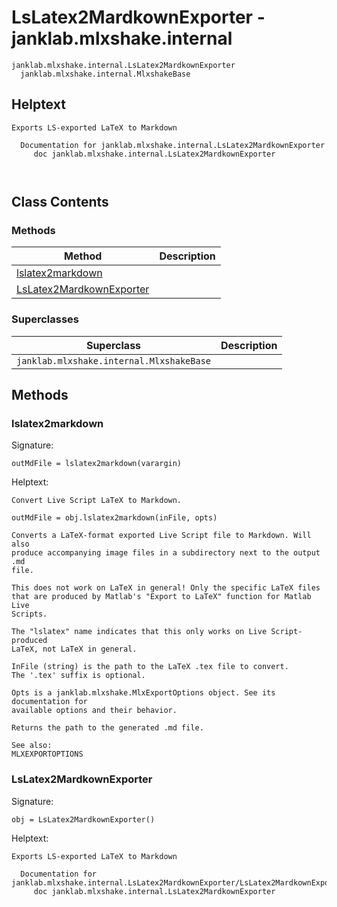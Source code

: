 # LsLatex2MardkownExporter - janklab.mlxshake.internal

```text
janklab.mlxshake.internal.LsLatex2MardkownExporter
  janklab.mlxshake.internal.MlxshakeBase
```

## Helptext

```text
Exports LS-exported LaTeX to Markdown

  Documentation for janklab.mlxshake.internal.LsLatex2MardkownExporter
     doc janklab.mlxshake.internal.LsLatex2MardkownExporter



```

## Class Contents

### Methods

| Method | Description |
| -------- | ----------- |
| [lslatex2markdown](#janklab.mlxshake.internal.LsLatex2MardkownExporter.lslatex2markdown) |  |
| [LsLatex2MardkownExporter](#janklab.mlxshake.internal.LsLatex2MardkownExporter.LsLatex2MardkownExporter) |  |

### Superclasses

| Superclass | Description |
| -------- | ----------- |
| `janklab.mlxshake.internal.MlxshakeBase` |  |

## Methods

<a name="janklab.mlxshake.internal.LsLatex2MardkownExporter.lslatex2markdown"></a>
### lslatex2markdown

Signature:
```
outMdFile = lslatex2markdown(varargin)
```

Helptext:

```text
Convert Live Script LaTeX to Markdown.

outMdFile = obj.lslatex2markdown(inFile, opts)

Converts a LaTeX-format exported Live Script file to Markdown. Will also
produce accompanying image files in a subdirectory next to the output .md
file.

This does not work on LaTeX in general! Only the specific LaTeX files
that are produced by Matlab's "Export to LaTeX" function for Matlab Live
Scripts.

The "lslatex" name indicates that this only works on Live Script-produced
LaTeX, not LaTeX in general.

InFile (string) is the path to the LaTeX .tex file to convert.
The '.tex' suffix is optional.

Opts is a janklab.mlxshake.MlxExportOptions object. See its documentation for
available options and their behavior.

Returns the path to the generated .md file.

See also:
MLXEXPORTOPTIONS

```

<a name="janklab.mlxshake.internal.LsLatex2MardkownExporter.LsLatex2MardkownExporter"></a>
### LsLatex2MardkownExporter

Signature:
```
obj = LsLatex2MardkownExporter()
```

Helptext:

```text
Exports LS-exported LaTeX to Markdown

  Documentation for janklab.mlxshake.internal.LsLatex2MardkownExporter/LsLatex2MardkownExporter
     doc janklab.mlxshake.internal.LsLatex2MardkownExporter


```


